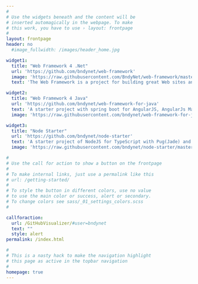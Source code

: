 ```yaml
---
#
# Use the widgets beneath and the content will be
# inserted automagically in the webpage. To make
# this work, you have to use › layout: frontpage
#
layout: frontpage
header: no
  #image_fullwidth: /images/header_home.jpg

widget1:
  title: "Web Framework 4 .Net"
  url: 'https://github.com/bndynet/web-framework'
  image: 'https://raw.githubusercontent.com/BndyNet/web-framework/master/screenshots/home.png'
  text: 'The Web Framework is a project for building great Web sites and Web applications using C# fast and easily.'

widget2:
  title: "Web Framework 4 Java"
  url: 'https://github.com/bndynet/web-framework-for-java'
  text: 'A starter project with spring boot for AngularJS, AngularJs Material, Thymeleaf, RESTful API, MySQL, Redis and MongoDB.'
  image: 'https://raw.githubusercontent.com/bndynet/web-framework-for-java/master/docs/img/home.png'

widget3:
  title: "Node Starter"
  url: 'https://github.com/bndynet/node-starter'
  text: 'A starter project of NodeJS for TypeScript with Pug(Jade) and mongoDB. Integrated Jest testing. Release v0.1 for express with ejs.'
  image: 'https://raw.githubusercontent.com/bndynet/node-starter/master/docs/img/home.png'

#
# Use the call for action to show a button on the frontpage
#
# To make internal links, just use a permalink like this
# url: /getting-started/
#
# To style the button in different colors, use no value
# to use the main color or success, alert or secondary.
# To change colors see sass/_01_settings_colors.scss
#

callforaction:
  url: /GitHubVisualizer/#user=bndynet
  text: ""
  style: alert
permalink: /index.html

#
# This is a nasty hack to make the navigation highlight
# this page as active in the topbar navigation
#
homepage: true
---
```

